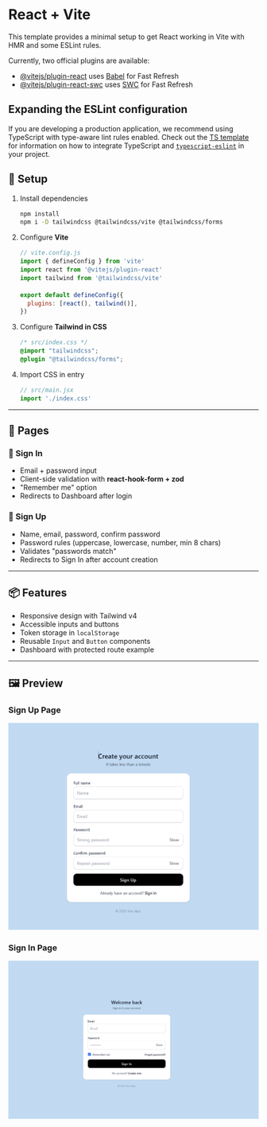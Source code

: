 # React + Vite

This template provides a minimal setup to get React working in Vite with HMR and some ESLint rules.

Currently, two official plugins are available:

- [@vitejs/plugin-react](https://github.com/vitejs/vite-plugin-react/blob/main/packages/plugin-react) uses [Babel](https://babeljs.io/) for Fast Refresh
- [@vitejs/plugin-react-swc](https://github.com/vitejs/vite-plugin-react/blob/main/packages/plugin-react-swc) uses [SWC](https://swc.rs/) for Fast Refresh

## Expanding the ESLint configuration

If you are developing a production application, we recommend using TypeScript with type-aware lint rules enabled. Check out the [TS template](https://github.com/vitejs/vite/tree/main/packages/create-vite/template-react-ts) for information on how to integrate TypeScript and [`typescript-eslint`](https://typescript-eslint.io) in your project.


## 🚀 Setup

1. Install dependencies
   ```bash
   npm install
   npm i -D tailwindcss @tailwindcss/vite @tailwindcss/forms
   ```

2. Configure **Vite**
   ```js
   // vite.config.js
   import { defineConfig } from 'vite'
   import react from '@vitejs/plugin-react'
   import tailwind from '@tailwindcss/vite'

   export default defineConfig({
     plugins: [react(), tailwind()],
   })
   ```

3. Configure **Tailwind in CSS**
   ```css
   /* src/index.css */
   @import "tailwindcss";
   @plugin "@tailwindcss/forms";
   ```

4. Import CSS in entry
   ```jsx
   // src/main.jsx
   import './index.css'
   ```

---

## 📄 Pages

### 🔑 Sign In
- Email + password input  
- Client-side validation with **react-hook-form + zod**  
- "Remember me" option  
- Redirects to Dashboard after login  

### 📝 Sign Up
- Name, email, password, confirm password  
- Password rules (uppercase, lowercase, number, min 8 chars)  
- Validates "passwords match"  
- Redirects to Sign In after account creation  

---

## 📦 Features
- Responsive design with Tailwind v4  
- Accessible inputs and buttons  
- Token storage in `localStorage`  
- Reusable `Input` and `Button` components  
- Dashboard with protected route example  

---

## 🖼️ Preview

### Sign Up Page
![Sign Up](docs/screenshots/signup.png)

### Sign In Page
![Sign In](docs/screenshots/signin.png)
